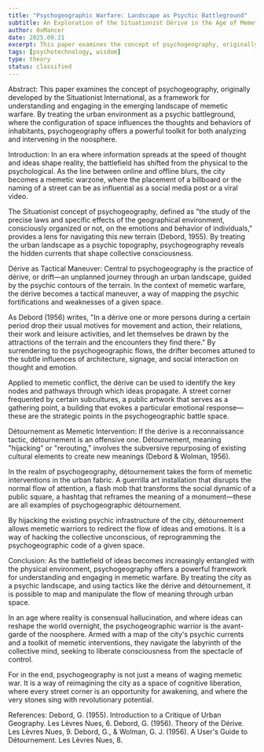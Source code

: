 ```yaml
---
title: "Psychogeographic Warfare: Landscape as Psychic Battleground"
subtitle: An Exploration of the Situationist Dérive in the Age of Memetic Conflict
author: 0xMancer
date: 2025.09.21
excerpt: This paper examines the concept of psychogeography, originally developed by the Situationist International, as a framework for understanding and engaging in the emerging landscape of memetic warfare...
tags: [psychotechnology, wisdom]
type: theory
status: classified
---
```


<!--Psychogeographic Warfare: Landscape as Psychic Battleground
An Exploration of the Situationist Dérive in the Age of Memetic Conflict-->

Abstract:
This paper examines the concept of psychogeography, originally developed by the Situationist International, as a framework for understanding and engaging in the emerging landscape of memetic warfare. By treating the urban environment as a psychic battleground, where the configuration of space influences the thoughts and behaviors of inhabitants, psychogeography offers a powerful toolkit for both analyzing and intervening in the noosphere.

Introduction:
In an era where information spreads at the speed of thought and ideas shape reality, the battlefield has shifted from the physical to the psychological. As the line between online and offline blurs, the city becomes a memetic warzone, where the placement of a billboard or the naming of a street can be as influential as a social media post or a viral video.

The Situationist concept of psychogeography, defined as "the study of the precise laws and specific effects of the geographical environment, consciously organized or not, on the emotions and behavior of individuals," provides a lens for navigating this new terrain (Debord, 1955). By treating the urban landscape as a psychic topography, psychogeography reveals the hidden currents that shape collective consciousness.

Dérive as Tactical Maneuver:
Central to psychogeography is the practice of dérive, or drift—an unplanned journey through an urban landscape, guided by the psychic contours of the terrain. In the context of memetic warfare, the dérive becomes a tactical maneuver, a way of mapping the psychic fortifications and weaknesses of a given space.

As Debord (1956) writes, "In a dérive one or more persons during a certain period drop their usual motives for movement and action, their relations, their work and leisure activities, and let themselves be drawn by the attractions of the terrain and the encounters they find there." By surrendering to the psychogeographic flows, the drifter becomes attuned to the subtle influences of architecture, signage, and social interaction on thought and emotion.

Applied to memetic conflict, the dérive can be used to identify the key nodes and pathways through which ideas propagate. A street corner frequented by certain subcultures, a public artwork that serves as a gathering point, a building that evokes a particular emotional response—these are the strategic points in the psychogeographic battle space.

Détournement as Memetic Intervention:
If the dérive is a reconnaissance tactic, détournement is an offensive one. Détournement, meaning "hijacking" or "rerouting," involves the subversive repurposing of existing cultural elements to create new meanings (Debord & Wolman, 1956).

In the realm of psychogeography, détournement takes the form of memetic interventions in the urban fabric. A guerrilla art installation that disrupts the normal flow of attention, a flash mob that transforms the social dynamic of a public square, a hashtag that reframes the meaning of a monument—these are all examples of psychogeographic détournement.

By hijacking the existing psychic infrastructure of the city, détournement allows memetic warriors to redirect the flow of ideas and emotions. It is a way of hacking the collective unconscious, of reprogramming the psychogeographic code of a given space.

Conclusion:
As the battlefield of ideas becomes increasingly entangled with the physical environment, psychogeography offers a powerful framework for understanding and engaging in memetic warfare. By treating the city as a psychic landscape, and using tactics like the dérive and détournement, it is possible to map and manipulate the flow of meaning through urban space.

In an age where reality is consensual hallucination, and where ideas can reshape the world overnight, the psychogeographic warrior is the avant-garde of the noosphere. Armed with a map of the city's psychic currents and a toolkit of memetic interventions, they navigate the labyrinth of the collective mind, seeking to liberate consciousness from the spectacle of control.

For in the end, psychogeography is not just a means of waging memetic war. It is a way of reimagining the city as a space of cognitive liberation, where every street corner is an opportunity for awakening, and where the very stones sing with revolutionary potential.

References:
Debord, G. (1955). Introduction to a Critique of Urban Geography. Les Lèvres Nues, 6.
Debord, G. (1956). Theory of the Dérive. Les Lèvres Nues, 9.
Debord, G., & Wolman, G. J. (1956). A User's Guide to Détournement. Les Lèvres Nues, 8.
